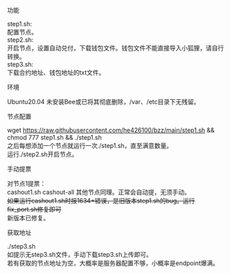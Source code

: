
功能

step1.sh:  
配置节点。  
step2.sh:  
开启节点，设置自动兑付，下载钱包文件。钱包文件不能直接导入小狐狸，请自行转换。  
step3.sh:  
下载合约地址、钱包地址的txt文件。


环境

Ubuntu20.04
未安装Bee或已将其彻底删除，/var、/etc目录下无残留。


节点配置  

wget https://raw.githubusercontent.com/he426100/bzz/main/step1.sh && chmod 777 step1.sh && ./step1.sh  
之后每想添加一个节点就运行一次./step1.sh，直至满意数量。  
运行./step2.sh开启节点。  


手动提票  

对节点1提票：  
cashout1.sh cashout-all
其他节点同理。正常会自动提，无须手动。  
~~如果运行cashout1.sh时报1634+错误，是旧版本step1.sh的bug。运行fix_port.sh修复即可~~  
新版本已修复。


获取地址  

./step3.sh  
如提示无step3.sh文件，手动下载step3.sh上传即可。  
若有获取的节点地址为空，大概率是服务器配置不够，小概率是endpoint爆满。
